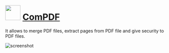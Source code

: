 ﻿# <img src="https://cdn.jsdelivr.net/gh/chtof/chocolatey-packages/automatic/compdf/compdf.png" width="48" height="48"/> [ComPDF](https://chocolatey.org/packages/compdf)

It allows to merge PDF files, extract pages from PDF file and give security to PDF files.

![screenshot](https://cdn.jsdelivr.net/gh/chtof/chocolatey-packages/automatic/compdf/screenshot.png)